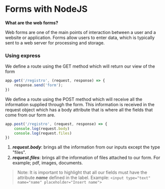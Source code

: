 # Forms with NodeJS

**What are the web forms?**

Web forms are one of the main points of interaction between a user and a website or application. Forms allow users to enter data, which is typically sent to a web server for processing and storage.

### Using express

We define a route using the GET method which will return our view of the form

```js
app.get('/registro', (request, response) => {
    response.send('form');
})
```

We define a route using the POST method which will receive all the information supplied through the form. This information is received in the request object which has a body attribute that is where all the fields that come from our form are.

```js
app.post('/registro', (request, response) => {
    console.log(request.body)
    console.log(request.files)
})
```

1. ***request.body***: brings all the information from our inputs except the type "files".
2. ***request.files***: brings all the information of files attached to our form. For example; pdf, images, documents.

> Note: It is important to highlight that all our fields must have the attribute ***name*** defined in the label. Example: `<input type="text" name="name" placeholder="Insert name">`


    

